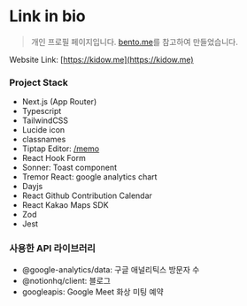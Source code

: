 # Link in bio

> 개인 프로필 페이지입니다. [bento.me](https://bento.me/)를 참고하여 만들었습니다.

Website Link: [https://kidow.me](https://kidow.me)

### Project Stack

- Next.js (App Router)
- Typescript
- TailwindCSS
- Lucide icon
- classnames
- Tiptap Editor: [/memo](https://kidow.me/memo)
- React Hook Form
- Sonner: Toast component
- Tremor React: google analytics chart
- Dayjs
- React Github Contribution Calendar
- React Kakao Maps SDK
- Zod
- Jest

### 사용한 API 라이브러리

- @google-analytics/data: 구글 애널리틱스 방문자 수
- @notionhq/client: 블로그
- googleapis: Google Meet 화상 미팅 예약
